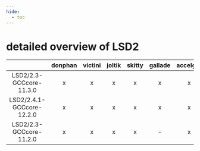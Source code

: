 ```yaml
---
hide:
  - toc
---
```


detailed overview of LSD2
=========================

| |donphan|victini|joltik|skitty|gallade|accelgor|swalot|doduo|
| :---: | :---: | :---: | :---: | :---: | :---: | :---: | :---: | :---: |
|LSD2/2.3-GCCcore-11.3.0|x|x|x|x|x|x|x|x|
|LSD2/2.4.1-GCCcore-12.2.0|x|x|x|x|x|x|x|x|
|LSD2/2.3-GCCcore-11.2.0|x|x|x|x|-|x|x|x|
